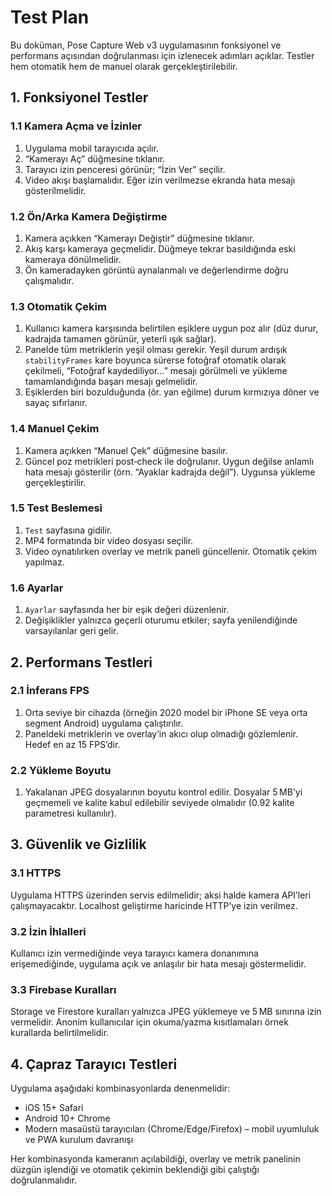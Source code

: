 # Test Plan

Bu doküman, Pose Capture Web v3 uygulamasının fonksiyonel ve performans açısından doğrulanması için izlenecek adımları açıklar. Testler hem otomatik hem de manuel olarak gerçekleştirilebilir.

## 1. Fonksiyonel Testler

### 1.1 Kamera Açma ve İzinler
1. Uygulama mobil tarayıcıda açılır.
2. “Kamerayı Aç” düğmesine tıklanır.
3. Tarayıcı izin penceresi görünür; “İzin Ver” seçilir.
4. Video akışı başlamalıdır. Eğer izin verilmezse ekranda hata mesajı gösterilmelidir.

### 1.2 Ön/Arka Kamera Değiştirme
1. Kamera açıkken “Kamerayı Değiştir” düğmesine tıklanır.
2. Akış karşı kameraya geçmelidir. Düğmeye tekrar basıldığında eski kameraya dönülmelidir.
3. Ön kameradayken görüntü aynalanmalı ve değerlendirme doğru çalışmalıdır.

### 1.3 Otomatik Çekim
1. Kullanıcı kamera karşısında belirtilen eşiklere uygun poz alır (düz durur, kadrajda tamamen görünür, yeterli ışık sağlar).
2. Panelde tüm metriklerin yeşil olması gerekir. Yeşil durum ardışık `stabilityFrames` kare boyunca sürerse fotoğraf otomatik olarak çekilmeli, “Fotoğraf kaydediliyor…” mesajı görülmeli ve yükleme tamamlandığında başarı mesajı gelmelidir.
3. Eşiklerden biri bozulduğunda (ör. yan eğilme) durum kırmızıya döner ve sayaç sıfırlanır.

### 1.4 Manuel Çekim
1. Kamera açıkken “Manuel Çek” düğmesine basılır.
2. Güncel poz metrikleri post‑check ile doğrulanır. Uygun değilse anlamlı hata mesajı gösterilir (örn. “Ayaklar kadrajda değil”). Uygunsa yükleme gerçekleştirilir.

### 1.5 Test Beslemesi
1. `Test` sayfasına gidilir.
2. MP4 formatında bir video dosyası seçilir.
3. Video oynatılırken overlay ve metrik paneli güncellenir. Otomatik çekim yapılmaz.

### 1.6 Ayarlar
1. `Ayarlar` sayfasında her bir eşik değeri düzenlenir.
2. Değişiklikler yalnızca geçerli oturumu etkiler; sayfa yenilendiğinde varsayılanlar geri gelir.

## 2. Performans Testleri

### 2.1 İnferans FPS
1. Orta seviye bir cihazda (örneğin 2020 model bir iPhone SE veya orta segment Android) uygulama çalıştırılır.
2. Paneldeki metriklerin ve overlay’in akıcı olup olmadığı gözlemlenir. Hedef en az 15 FPS’dir.

### 2.2 Yükleme Boyutu
1. Yakalanan JPEG dosyalarının boyutu kontrol edilir. Dosyalar 5 MB’yi geçmemeli ve kalite kabul edilebilir seviyede olmalıdır (0.92 kalite parametresi kullanılır).

## 3. Güvenlik ve Gizlilik

### 3.1 HTTPS
Uygulama HTTPS üzerinden servis edilmelidir; aksi halde kamera API’leri çalışmayacaktır. Localhost geliştirme haricinde HTTP’ye izin verilmez.

### 3.2 İzin İhlalleri
Kullanıcı izin vermediğinde veya tarayıcı kamera donanımına erişemediğinde, uygulama açık ve anlaşılır bir hata mesajı göstermelidir.

### 3.3 Firebase Kuralları
Storage ve Firestore kuralları yalnızca JPEG yüklemeye ve 5 MB sınırına izin vermelidir. Anonim kullanıcılar için okuma/yazma kısıtlamaları örnek kurallarda belirtilmelidir.

## 4. Çapraz Tarayıcı Testleri

Uygulama aşağıdaki kombinasyonlarda denenmelidir:

- iOS 15+ Safari
- Android 10+ Chrome
- Modern masaüstü tarayıcıları (Chrome/Edge/Firefox) – mobil uyumluluk ve PWA kurulum davranışı

Her kombinasyonda kameranın açılabildiği, overlay ve metrik panelinin düzgün işlendiği ve otomatik çekimin beklendiği gibi çalıştığı doğrulanmalıdır.